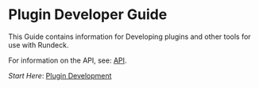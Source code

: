 # Plugin Developer Guide

This Guide contains information for Developing plugins and other tools for use with Rundeck.

For information on the API, see: [API](/api/rundeck-api.md).

*Start Here*: [Plugin Development](/developer/01-plugin-development.md)
